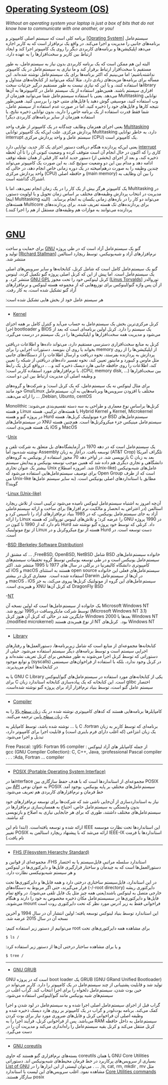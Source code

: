 # [Operating Systeom (OS)](https://en.wikipedia.org/wiki/Operating_system)


*Without an operating system your laptop is just a box of bits that do not know how to communicate with one another, or you!*


‫سیستم‌عامل \[[‪Oprating System‬](‪https://en.wikipedia.org/wiki/Operating_system‬)\] برنامه کلی است که سیستم اصلی کامپیوتر و برنامه‌های جانبی را مدیریت و اجرا می‌کند.‬
‫در‌ واقع یک نرم‌افزار است که به کاربر اجازه می‌دهد اپلیکیشن‌ها و برنامه‌های کاربردی دیگر را روی یک کامپیوتر اجرا کند و ایجاد ارتباط بین کاربر و سخت‌افزارها را به عهده دارد.‬
‫‬

‫البته این هم ممکن است که یک برنامه کاربردی بدون نیاز به سیستم‌عامل، به طور مستقیم با سخت‌افزار ارتباط برقرار کند و ما نیازی به سیستم‌عامل در یک کامپیوتر نداشته‌باشیم؛ اما می‌بینیم که اکثر برنامه‌ها برای یک سیستم‌عامل نوشته شده‌اند. این مسأله برای برنامه‌ها مزیت‌های زیادی دارد.‬
‫مثلا اینکه می‌توانند از کتابخانه‌های متداول و libraryها استفاده کنند، و یا این که نیازی نیست به طور مستقیم درگیر جزئیات سخت افزاری سیستم باشند. همین‌طور استفاده از یک سیستم عامل در کامپیوترها به آن‌ها توانایی  Multitasking  می‌دهد.  یعنی با استفاده سیستم‌عامل شما می‌توانید هم‌زمان از وب استفاده کنید، موسیقی گوش دهید یا فایل‌های متنی خود را بررسی کنید. همین‌طور نتیجه کارها و فایل‌های خود را ذخیره کنید. اما در صورت عدم استفاده از سیستم عامل، شما فقط قدرت استفاده از یک برنامه خاص را دارید، بدون توانایی ذخیره نتایج، یا استفاده هم‌زمان از سایر برنامه‌های کاربردی دیگر!‬



‫ [Multitasking‬](‪https://en.wikipedia.org/wiki/Computer_multitasking‬) یعنی اجرای همزمان وظایف چندگانه در یک کامپیوتر از طرف واحد پردازش مرکزی. علت این‌که یک کامپیوتر توانایی  Multitasking دارد، به خاطر توانایی interrupt   سیستم عامل و واحد پردازش مرکزی (CPU) یک کامپیوتر است.‬

‫ [interrupt‬](‪https://en.wikipedia.org/wiki/Interrupt‬) یعنی این‌که پردازنده هنگام دریافت دستور اجرای یک کار جدید، توانایی دارد کاری را که اکنون در حال انجام آن است متوقف کرده و وضعیت کنونی آن را تا آن لحظه ذخیره کند، و بعد از اجرای (بخشی از) دستور جدید ادامه کار قبلی از همان نقطه توقف ادامه دهد و مدام بین این دو وضعیت سوئیچ کند. به این صورت یک کامپیوتر می‌تواند چندین وظیفه را به صورت درهم‌آمیخته در یک دوره زمانی خاص انجام دهد، در حالی که واحد پردازش مرکزی (CPU) و حافظه اصلی (main memory) را بین آن وظایف به اشتراک گذاشته است.‬

‫در Multitasking  یک کامپیوتر هرگز  بیش از یک کار را در یک زمان انجام نمی‌دهد، اما با مدیریت در انتخاب پردازش وظیفه‌های مختلف بر اساس زمان تحویل و یا اولویت دستور، می‌تواند دو کار را در بازه‌های زمانی یکسان به انجام برساند.‬ 
‫ (البته Multitasking اینجا برای پردازنده‌های تک هسته تعریف شده. برای پردازنده‌های Multicore  هسته‌های پردازنده می‌توانند به موازات هم وظیفه‌های مستقل از هم را اجرا کنند.)‬

---


# [GNU](https://en.wikipedia.org/wiki/GNU)


‫گنو یک سیستم‌عامل آزاد است که در طی پروژه [‪GNU‬](‪https://en.wikipedia.org/wiki/GNU‬) برای حمایت و ساخت نرم‌افزارهای آزاد و شبه‌یونیکس، توسط ریچارد استالمن \[[‪Richard Stallman‬](‪https://en.wikipedia.org/wiki/Richard_Stallman‬)\] تولید و منتشر شد.‬

‫گنو یک سیستم‌عامل کامل است که شامل کرنل، کتابخانه‌ها و سایر سرویس‌های اصلی یک سیستم‌عامل است. اما پیش از این که کرنل اصلی پروژه گنو تکمیل گردد، لینوس توروالدز \[[‪Linus Torvalds‬](‪https://en.wikipedia.org/wiki/Linus_Torvalds‬)\] کرنل لینوکس خود را تحت مجوز [‪GNU GPL‬](‪Application_programming_interface‬) منتشر کرد. و از آن پس واژه گنو/لینوکس برای توزیع‌هایی که از مجموعه هسته لینوکس و نرم‌افزارهای آزاد گنو تشکیل شده است، به کار رفت.‬


‫هر سیستم عامل خود از بخش هایی تشکیل شده است: ‬

----

- [Kernel](https://en.wikipedia.org/wiki/Kernel)

‫کرنل مرکزی‌ترین بخش یک سیستم‌عامل به حساب می‌آید و کنترل کامل بر همه اجزای یک سیستم را دارد. کرنل اولین برنامه‌ای است که بعد از BIOS  و bootloader اجرا می‌شود و مدیریت همه سخت‌افزارها و اپلیکیشن‌ها را در یک سیستم در درست می‌گیرد. ‬

‫کرنل به منابع سخت‌افزاری دسترسی مستقیم دارد، می‌تواند داده‌ها و اطلاعات دریافتی از اپلیکیشن‌ها را از روی memory بخواند یا روی آن بنویسد. دستورات اجرایی را برای پردازش به پردازنده بفرستد، نحوه دریافت و ارسال اطلاعات را از دستگاه‌های جانبی مثل ماوس و کیبورد و مانیتور تعیین کند، نحوه تفسیر داده‌های دریافتی از شبکه را تعیین کند، اطلاعات را روی حافظه جانبی هارد دیسک ذخیره کند و... ‬.
‫درواقع کرنل یک رابط بین سخت‌افزارها (... ,CPU, memory disk)، با نرم‌افزارهای مورد استفاده کاربر است؛ و وظیفه اصلی آن مدیریت ارتباط بین این دو است.

‫برای مثال لینوکس نه یک سیستم‌عامل، که یک کرنل است؛ و شرکت‌ها و گروه‌های مختلف با افزودن سرویس‌ها وبرنامه‌هایی به آن، سیستم‌عامل Gnu/Linux خود مانند Debian, Ubunto, centOS, ...   را ارائه می‌دهند.‬

‫کرنل‌ها براساس نوع معماری و طراحی به سه دسته تقسیم‌بندی می‌شوند: Monolithic Kernel, Microkernel و  Hybrid Kernel یا هسته‌های ترکیبی.‬
‫هسته Linux و هسته سیستم‌عامل‌های BSD جزء مونولیتیک کرنل‌ها، هسته Hurd در پروژه گنو و هسته سیستم‌عامل مینیکس جزء میکروکرنل‌ها است. هم‌چنین هسته XNU در سیستم‌عامل‌های MacOS و iOS یک هسته هیبریدی است.‬

-[Unix](https://en.wikipedia.org/wiki/Unix)

‫یک سیستم‌عامل است که در دهه 1970 در آزمایشگاه‌های بل متعلق به شرکت تلفن و تلگراف آمریکا (AT&T Crop) توسعه یافت. درآغاز به زبان Assembly نوشته شده‌بود اما بعد به زبان C بازنویسی شد. در اواخر دهه 70 مجوز استفاده از یونیکس به گروه‌های دانشگاهی و تجاری دیگری هم داده شد که همین موجب توسعه یونیکس و پیدایش سیستم عامل‌های شبه‌یونیکس (Unix-like) شد.
‫امروزه اصطلاح Unix بیشتر یک عنوان تجاری است که از طرف Open Group برای توصیف سیستم‌عامل‌هایی استفاده می‌شود که مطابق با استانداردهای اصلی یونیکس است. (به سایر سیستم عامل‌ها Unix-like  می گویند!)‬

-[Linux (Unix-like)](https://en.wikipedia.org/wiki/Linux)

‫آن‌چه امروز به اشتباه سیستم‌عامل لینوکس نامیده می‌شود ترکیبی است از تلاش ریچارد استالمن (در اعتراض به انحصار و مالکیت نرم افزار‌ها)  برای ساخت و ارائه سیستم‌عاملی آزاد به جای سیستم‌عامل یونیکس، که در 1985 بنیاد نرم‌افزارهای آزاد را تأسیس کرد و در 1990 پروژه GNU را عرضه کرد؛ و تلاش‌های لینوس توروالدز که هسته Linux را ارائه داد. کرنلی که توسط خود پروژه گنو نوشته شد Hurd نام دارد که از 1990 تا کنون در دست توسعه است.‬
‫در Hurd هسته از نوع میکروکرنل و در Linux  از نوع مونولینیک است.‬


-[BSD (Berkeley Software Distribution)](https://en.wikipedia.org/wiki/Berkeley_Software_Distribution)

‫خانواده سیستم‌عامل‌های BSD  شامل  FreeBSD, OpenBSD, NetBSD, ...   که مشتق از سیستم‌عامل یونیکس است و در طی توسعه یونیکس توسط گروه تحقیقات سیستم‌های کامپیوتری دانشگاه کالیفرنیا در برکلی در سال های 1977 تا 1995 منتشر شد. اکثر سیستم‌عامل‌های فعلی این خانواده open source هستند به استثنای macOS و iOS که در آن‌ها از سیستم‌عامل Darwin استفاده شده است. ‬
‫معماری کرنل در بیشتر سیستم‌عامل‌های این گروه از مونولتیک کرنل‌ها پیروی می‌کند، به جز macOS ، iOS  و DragonFly BSD که کرنل آن‌ها XNU و هیبریدی است.‫

-[NT](https://en.wikipedia.org/wiki/Windows_NT)

‫ Microsoft Windows NT یک خانواده از سیستم‌عامل‌ها است که اولین نسخه آن (Microsoft Windows NT 3.1) توسط شرکت مایکروسافت در1995 توزیع شد. Windows NT  بعدها با Windows 2000 جایگزین شد در حالی که کرنل آن هنوز کرنل Windows NT بود. ‬
‫کرنل‌های NT از نوع هیبریدی هستند (modified microkernel).‬

----

- [Library](https://en.wikipedia.org/wiki/Library_(computing))
 
‫کتابخانه‌ها مجموعه‌ای از منابع است که شامل زیربرنامه‌ها، دستورالعمل‌ها و رفتارهای اجرایی سیستم است و توسط برنامه‌های دیگر سیستم استفاده می‌شود. خیلی از دستوراتی که توسط کرنل اجرا می‌شوند به طور مشخص برای کرنل تعریف نشده‌اند و در کرنل وجود ندارد، بلکه با استفاده از فراخوان‌های سیستمی (syscalls) و توابع موجود در کتابخانه‌ها انجام می‌پذیرند.‬

‫یکی از کتابخانه‌های مورد استفاده در سیستم‌عامل‌های گنو/لینوکس GNU C Library یا به اختصار glibc است. این کتابخانه که یک پیاده‌سازی کتابخانه استاندارد زبان C  برای سیستم عامل گنو است، توسط بنیاد نرم‌افزار آزاد برای پروژه گنو نوشته شده‌است. ‬

----

- [Compiler](https://en.wikipedia.org/wiki/Compiler)

‫کامپایلرها برنامه‌هایی هستند که کدهای کامپیوتری نوشته شده در یک [زبان سطح بالا](https://en.wikipedia.org/wiki/High-level_programming_language) را به یک [زبان سطح پایین](https://en.wi‬kipedia.org/wiki/Low-level_programming_language) ترجمه می‌کنند.

‫ برنامه‌ای که توسط کاربر به زبان C ،fortran یا ... نوشته شده باشد، توسط کامپایلر به یک زبان انتزاعی (که اغلب دارای فرم باینری است) و قابلیت اجرا برای کامپیوتر دارد، تبدیل و اجرا می‌شود.‬

‫از جمله کامپایلر های آزاد لینوکس :
g95: Fortran 95 compiler؛
Free Pascal: professional Pascal compiler؛
gcc (GNU Compiler Collection): C, C++, Java, Ada, Fortran ... compiler؛
.
.
.


----

- [POSIX (Portable Operating System Interface)](https://en.wikipedia.org/wiki/POSIX)

‫POSIX مجموعه‌ای از استانداردها است که با هدف حفظ سازگاری بین interfaceها در سیستم‌عامل‌های مختلفِ بر پایه یونیکس،  بوجود آمد. POSIX به عنوان نوعی [API](Application_programming_interface) بین خط فرمان و نرم‌افزارهای کاربردی هم تعریف می‌شود.

‫نیاز به استانداردسازی از آن‌جایی ناشی شد که شرکت‌ها برای توسعه نرم‌افزار‌های خود بدون وابستگی به سیستم‌عامل خاص، احتیاج به همسان‌سازی نرم‌افزارها در سیستم‌عامل‌های مختلف داشتند، طوری که برای هر جابجایی نیازی به اصلاح و بازنویسی کد نباشند.

‫این استانداردها تحت نظارت موسسه IEEE ارائه شده و توسعه یافته‌است. (ابتدا نام این استانداردها با فرمت  IEEE-IX ارائه می‌شد که با پیشنهاد ریچارد استالمن به POSIX تغییر نام یافت.)‬

----

- [FHS (Filesystem Hierarchy Standard)](https://en.wikipedia.org/wiki/Filesystem_Hierarchy_Standard)

‫استاندارد سلسله مراتبیِ فایل‌سیستم یا به اختصار FHS، مجموعه‌ای از قوانین و دستورالعمل‌ها است که به چیدمان و ساختار قرارگیری فایل‌ها و دایرکتوری‌ها در لینوکس و هر سیستم شبه‌یونیکسی نظارت دارد.‬

‫در این استاندارد، فایل‌سیستم ساختاری درختی دارد و همه فایل‌ها و دایرکتوری‌ها تحت دایرکتوری ریشه (root directory-/-) قرار می‌گیرند، حتی اگر مربوط به دستگاه‌های خارجی متصل به لینوکس باشند(یعنی همه چیز مثل یک فایل تلقی می‌شود). در واقع تمام فایل‌ها و دایرکتوری‌ها در سسیستم‌عامل مکان ذخیره مخصوص به خود را دارند و هنگام فراخوانی فقط به زیر آدرس مورد نظر که تحت دایرکتوری روت است mount می‌شوند.‬‬

‫این استاندارد توسط بنیاد لینوکس توسعه یافته؛ اولین انتشار آن در سال 1994 و آخرین نسخه آن در سال 2015 عرضه شد.‬

‫برای مشاهده همه دایرکتوری‌های تحت root می‌توانیم از دستور زیر استفاده کنیم: ‬
```
$ ls /
 ```
‫و یا برای مشاهده ساختار درختی آن‌ها از دستور زیر استفاده کرد: ‬
  ```
$ tree /
  ```

----

- [GNU GRUB](https://en.wikipedia.org/wiki/GNU_GRUB)

‫(GRUB (GNU GRand Unified Bootloader  یک boot loader است که در پروژه GNU تولید شد و قابلیت پشتیبانی از چند سیستم‌عامل در یک کامپیوتر را دارد. کاربر می‌تواند در حین بوت شدن، سیستم‌عامل دلخواه را برای اجرا انتخاب کند. گراب اغلب در سیستم‌های شبه یونیکس مانند گنو/لینوکس استفاده می‌شود. ‬

‫گراب قبل از اجرای سیستم‌عامل اصلی اجرا شده و به سیستم‌عامل در لود شدن و اجرا کمک می‌کند. برنامه بوت‌لودر و گراب در یک کامپیوتر بر روی هارد دیسک ذخیره شده و وظیفه اصلی آن فراخوانی کرنل و فایل‌های ضروری مورد نیاز برای بوت کردن سیستم‌عامل به داخل حافظه RAM می‌باشد. پس از فراخوانی کرنل، فرآیند اجرا را به کرنل منتقل می‌کند و کرنل بقیه سیستم‌عامل را راه‌اندازی می‌کند و مدیریت آن را در دست می‌گیرد.‬ 

----

- [GNU coreutils](https://en.wikipedia.org/wiki/GNU_Core_Utilities)

‫GNU Core Utilities یا همان coreutils بسته‌های نرم‌افزاری گنو هستند که حاوی بسیاری از سرویس‌های پرکاربرد در خط فرمان محیط‌های شبه‌یونیکس اند. دستوراتی مثل ls, cat, rm, mkdir , mv, ... .
می‌توان لیستی از این ابزار‌ها را در [List of GNU Core Utilities commands](https://en.wikipedia.org/wiki/List_of_GNU_Core_Utilities_commands) مشاهده نمود.‬
‫اغلب سرویس‌های این لیست با استاندارد posix سازگار هستند.‬
